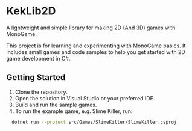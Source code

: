 # KekLib2D

A lightweight and simple library for making 2D (And 3D) games with MonoGame.

This project is for learning and experimenting with MonoGame basics. It includes small games and code samples to help you get started with 2D game development in C#.

## Getting Started

1. Clone the repository.
2. Open the solution in Visual Studio or your preferred IDE.
3. Build and run the sample games.
4. To run the example game, e.g. Slime Killer, run:
```bash
  dotnet run --project src/Games/SlimeKiller/SlimeKiller.csproj
```
